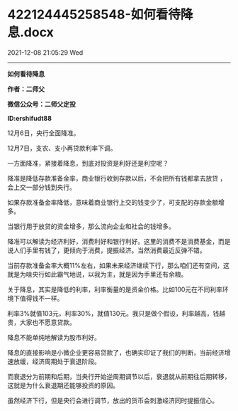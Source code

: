 # 422124445258548-如何看待降息.docx

2021-12-08 21:05:29 Wed

----

__如何看待降息__

__作者：二师父__

__微信公众号：二师父定投__

__ID:ershifudt88__

12月6日，央行全面降准。

12月7日，支农、支小再贷款利率下调。

一方面降准，紧接着降息，到底对投资是利好还是利空呢？

降准是降低存款准备金率，商业银行收到存款以后，不会把所有钱都拿去放贷 ，会上交一部分钱到央行。

如果存款准备金率降低，意味着商业银行上交的钱变少了，可支配的存款金额增多。

当银行用于放贷的资金增多，那么流向企业和社会的钱增多。

降准可以解读为经济利好，消费利好和银行利好。这里的消费不是消费基金，而是说人们手里有钱了，更倾向于消费，提振经济。当然消费最近反弹不错。

当前存款准备金率大概11%左右，如果未来经济继续下行，那么咱们还有空间，这就是为啥央行如此霸气地说，以我为主，就是因为手里还有余粮。

关于降息，其实是降低的利率，利率衡量的是资金价格。比如100元在不同利率环境下值得钱不一样。

利率3%就值103元，利率30%，就值130元。我只是做个假设，利率越高，钱越贵，大家也不愿意贷款。

降息不能单纯地解读为股市利好。

降息的直接影响是小微企业更容易贷款了，也确实印证了我们的判断，当前经济增速放缓，经济周期处于衰退阶段。

而衰退分为前期和后期，当央行开始逆周期调节以后，衰退就从前期往后期转移，这就是为什么衰退期还能够投资的原因。

虽然经济下行，但是央行会进行调节，放出的货币会刺激经济同时提振信心。

